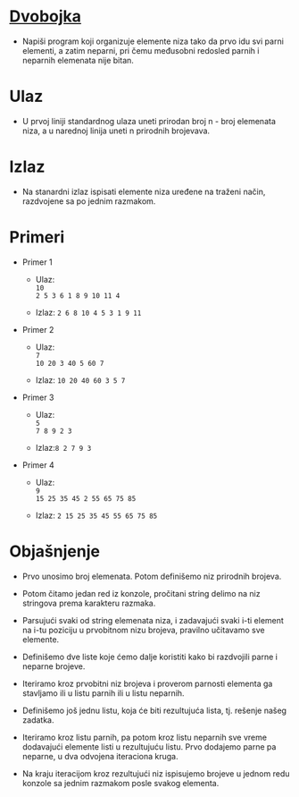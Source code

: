 # [Dvobojka](https://petlja.org/sr-Latn-RS/biblioteka/r/Zbirka2/dvobojka)

- Napiši program koji organizuje elemente niza tako da prvo idu svi parni elementi, a zatim neparni, pri čemu međusobni redosled parnih i neparnih elemenata nije bitan.

# Ulaz

- U prvoj liniji standardnog ulaza uneti prirodan broj n - broj elemenata niza, a u narednoj linija uneti n prirodnih brojevava.

# Izlaz

- Na stanardni izlaz ispisati elemente niza uređene na traženi način, razdvojene sa po jednim razmakom.

# Primeri

- Primer 1

  - Ulaz:
    <br>`10`
    <br>`2 5 3 6 1 8 9 10 11 4`

  - Izlaz: `2 6 8 10 4 5 3 1 9 11`

- Primer 2

  - Ulaz:
    <br>`7`
    <br>`10 20 3 40 5 60 7`

  - Izlaz: `10 20 40 60 3 5 7`

- Primer 3

  - Ulaz:
    <br>`5`
    <br>`7 8 9 2 3`

  - Izlaz:`8 2 7 9 3`

- Primer 4

  - Ulaz:
    <br>`9`
    <br>`15 25 35 45 2 55 65 75 85`

  - Izlaz: `2 15 25 35 45 55 65 75 85`

# Objašnjenje

- Prvo unosimo broj elemenata. Potom definišemo niz prirodnih brojeva.

- Potom čitamo jedan red iz konzole, pročitani string delimo na niz stringova prema karakteru razmaka.

- Parsujući svaki od string elemenata niza, i zadavajući svaki i-ti element na i-tu poziciju u prvobitnom nizu brojeva, pravilno učitavamo sve elemente.

- Definišemo dve liste koje ćemo dalje koristiti kako bi razdvojili parne i neparne brojeve.

- Iteriramo kroz prvobitni niz brojeva i proverom parnosti elementa ga stavljamo ili u listu parnih ili u listu neparnih.

- Definišemo još jednu listu, koja će biti rezultujuća lista, tj. rešenje našeg zadatka.

- Iteriramo kroz listu parnih, pa potom kroz listu neparnih sve vreme dodavajući elemente listi u rezultujuću listu. Prvo dodajemo parne pa neparne, u dva odvojena iteraciona kruga.

- Na kraju iteracijom kroz rezultujući niz ispisujemo brojeve u jednom redu konzole sa jednim razmakom posle svakog elementa.
